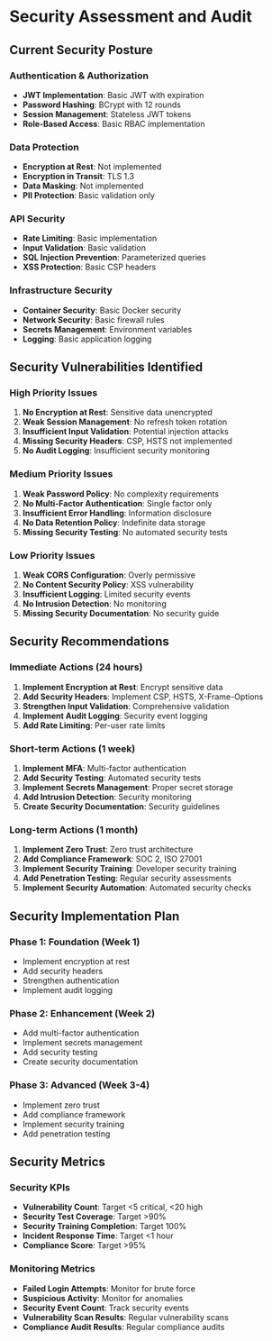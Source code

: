 # Security Assessment and Audit

## Current Security Posture

### Authentication & Authorization
- **JWT Implementation**: Basic JWT with expiration
- **Password Hashing**: BCrypt with 12 rounds
- **Session Management**: Stateless JWT tokens
- **Role-Based Access**: Basic RBAC implementation

### Data Protection
- **Encryption at Rest**: Not implemented
- **Encryption in Transit**: TLS 1.3
- **Data Masking**: Not implemented
- **PII Protection**: Basic validation only

### API Security
- **Rate Limiting**: Basic implementation
- **Input Validation**: Basic validation
- **SQL Injection Prevention**: Parameterized queries
- **XSS Protection**: Basic CSP headers

### Infrastructure Security
- **Container Security**: Basic Docker security
- **Network Security**: Basic firewall rules
- **Secrets Management**: Environment variables
- **Logging**: Basic application logging

## Security Vulnerabilities Identified

### High Priority Issues
1. **No Encryption at Rest**: Sensitive data unencrypted
2. **Weak Session Management**: No refresh token rotation
3. **Insufficient Input Validation**: Potential injection attacks
4. **Missing Security Headers**: CSP, HSTS not implemented
5. **No Audit Logging**: Insufficient security monitoring

### Medium Priority Issues
1. **Weak Password Policy**: No complexity requirements
2. **No Multi-Factor Authentication**: Single factor only
3. **Insufficient Error Handling**: Information disclosure
4. **No Data Retention Policy**: Indefinite data storage
5. **Missing Security Testing**: No automated security tests

### Low Priority Issues
1. **Weak CORS Configuration**: Overly permissive
2. **No Content Security Policy**: XSS vulnerability
3. **Insufficient Logging**: Limited security events
4. **No Intrusion Detection**: No monitoring
5. **Missing Security Documentation**: No security guide

## Security Recommendations

### Immediate Actions (24 hours)
1. **Implement Encryption at Rest**: Encrypt sensitive data
2. **Add Security Headers**: Implement CSP, HSTS, X-Frame-Options
3. **Strengthen Input Validation**: Comprehensive validation
4. **Implement Audit Logging**: Security event logging
5. **Add Rate Limiting**: Per-user rate limits

### Short-term Actions (1 week)
1. **Implement MFA**: Multi-factor authentication
2. **Add Security Testing**: Automated security tests
3. **Implement Secrets Management**: Proper secret storage
4. **Add Intrusion Detection**: Security monitoring
5. **Create Security Documentation**: Security guidelines

### Long-term Actions (1 month)
1. **Implement Zero Trust**: Zero trust architecture
2. **Add Compliance Framework**: SOC 2, ISO 27001
3. **Implement Security Training**: Developer security training
4. **Add Penetration Testing**: Regular security assessments
5. **Implement Security Automation**: Automated security checks

## Security Implementation Plan

### Phase 1: Foundation (Week 1)
- Implement encryption at rest
- Add security headers
- Strengthen authentication
- Implement audit logging

### Phase 2: Enhancement (Week 2)
- Add multi-factor authentication
- Implement secrets management
- Add security testing
- Create security documentation

### Phase 3: Advanced (Week 3-4)
- Implement zero trust
- Add compliance framework
- Implement security training
- Add penetration testing

## Security Metrics

### Security KPIs
- **Vulnerability Count**: Target <5 critical, <20 high
- **Security Test Coverage**: Target >90%
- **Security Training Completion**: Target 100%
- **Incident Response Time**: Target <1 hour
- **Compliance Score**: Target >95%

### Monitoring Metrics
- **Failed Login Attempts**: Monitor for brute force
- **Suspicious Activity**: Monitor for anomalies
- **Security Event Count**: Track security events
- **Vulnerability Scan Results**: Regular vulnerability scans
- **Compliance Audit Results**: Regular compliance audits
